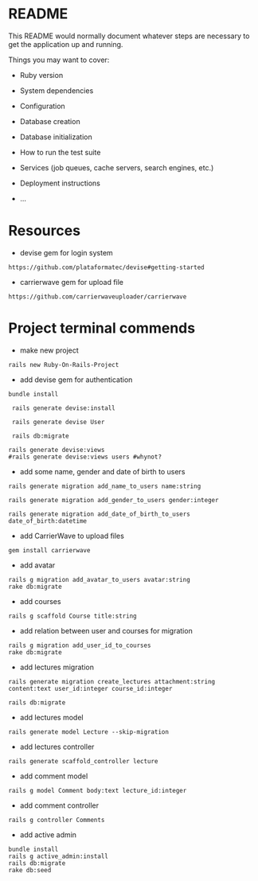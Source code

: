 # README

This README would normally document whatever steps are necessary to get the
application up and running.

Things you may want to cover:

* Ruby version

* System dependencies

* Configuration

* Database creation

* Database initialization

* How to run the test suite

* Services (job queues, cache servers, search engines, etc.)

* Deployment instructions

* ...


# Resources

* devise gem for login system
```
https://github.com/plataformatec/devise#getting-started
```
* carrierwave gem for upload file
```
https://github.com/carrierwaveuploader/carrierwave
```


# Project terminal commends 

* make new project

```
rails new Ruby-On-Rails-Project
``` 

* add devise gem for authentication
```
bundle install
```
```
 rails generate devise:install
```
```
 rails generate devise User
```
```
 rails db:migrate
```
```
rails generate devise:views
#rails generate devise:views users #whynot?
```
* add some name, gender and date of birth to users
```
rails generate migration add_name_to_users name:string
```
```
rails generate migration add_gender_to_users gender:integer
```
```
rails generate migration add_date_of_birth_to_users date_of_birth:datetime
```
* add CarrierWave  to upload files
```
gem install carrierwave
```
* add avatar
```
rails g migration add_avatar_to_users avatar:string
rake db:migrate
```
* add courses
```
rails g scaffold Course title:string
```
* add relation between user and courses for migration
```
rails g migration add_user_id_to_courses
rake db:migrate
```
* add lectures migration
```
rails generate migration create_lectures attachment:string content:text user_id:integer course_id:integer

rails db:migrate

```
* add lectures model
```
rails generate model Lecture --skip-migration
```
* add lectures controller
```
rails generate scaffold_controller lecture
```
* add comment model
```
rails g model Comment body:text lecture_id:integer

```
* add comment controller
```
rails g controller Comments

```
* add active admin
```
bundle install
rails g active_admin:install
rails db:migrate
rake db:seed
```
